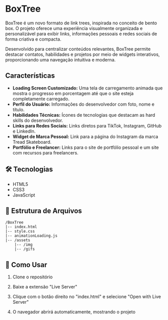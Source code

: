 # BoxTree
BoxTree é um novo formato de link trees, inspirada no conceito de bento box. O projeto oferece uma experiência visualmente organizada e personalizável para exibir links, informações pessoais e redes sociais de forma criativa e compacta.

Desenvolvido para centralizar conteúdos relevantes, BoxTree permite destacar contatos, habilidades e projetos por meio de widgets interativos, proporcionando uma navegação intuitiva e moderna.

## Características

- **Loading Screen Customizado:** Uma tela de carregamento animada que mostra o progresso em porcentagem até que o site esteja completamente carregado.
- **Perfil do Usuário:** Informações do desenvolvedor com foto, nome e título.
- **Habilidades Técnicas:** Ícones de tecnologias que destacam as hard skills do desenvolvedor.
- **Links para Redes Sociais:** Links diretos para TikTok, Instagram, GitHub e LinkedIn.
- **Widget de Marca Pessoal:** Link para a página do Instagram da marca Tread Skateboard.
- **Portfólio e Freelancer:** Links para o site de portfólio pessoal e um site com recursos para freelancers.

## 🛠️ Tecnologias 

- HTML5
- CSS3
- JavaScript

## 📄 Estrutura de Arquivos

```plaintext
/BoxTree
|-- index.html
|-- style.css
|-- animationLoading.js
|-- /assets
    |-- /img
    |-- /gifs
```

## 🚀 Como Usar

1. Clone o repositório

2. Baixe a extensão "Live Server"

3. Clique com o botão direito no "index.html" e selecione "Open with Live Server"

4. O navegador abrirá automaticamente, mostrando o projeto
